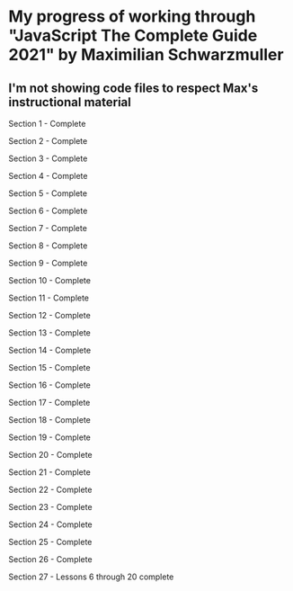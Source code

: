 # My progress of working through "JavaScript The Complete Guide 2021" by Maximilian Schwarzmuller

## I'm not showing code files to respect Max's instructional material

Section 1 - Complete

Section 2 - Complete

Section 3 - Complete

Section 4 - Complete

Section 5 - Complete

Section 6 - Complete

Section 7 - Complete

Section 8 - Complete

Section 9 - Complete

Section 10 - Complete

Section 11 - Complete

Section 12 - Complete

Section 13 - Complete

Section 14 - Complete

Section 15 - Complete

Section 16 - Complete

Section 17 - Complete

Section 18 - Complete

Section 19 - Complete

Section 20 - Complete

Section 21 - Complete

Section 22 - Complete

Section 23 - Complete

Section 24 - Complete

Section 25 - Complete

Section 26 - Complete

Section 27 - Lessons 6 through 20 complete